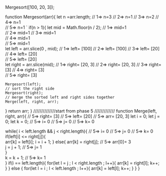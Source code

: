  Mergesort([100, 20, 3]);

 function Mergesort(arr){
  let n =arr.length;
  // 1=> n=3 
  // 2=> n=1
  // 3=> n=2 
  // 4=> n=1       
  // 5=> n=1
`
  if(n > 1){
    let mid =  Math.floor(n / 2);
  // 1=> mid=1  
  // 2=> mid=1
  // 3=> mid=1   
  // 4=> mid=1    
  // 5=> mid=1      
    let left = arr.slice(0 , mid);
  // 1=> left= [100] 
  // 2=> left= [100]
  // 3=> left= [20]    
  // 4=> left= [20]  
  // 5=> left= [20]      
    let right = arr.slice(mid);
  // 1=> right= [20, 3] 
  // 2=> right= [20, 3]
  // 3=> right= [3]
  // 4=> right= [3]   
  // 5=> right= [3]   

    Mergesort(left);
    // sort the right side
    Mergesort(right);
    // merge the sorted left and right sides together
    Merge(left, right, arr);
  }
  return arr;
}
//////////////start from phase 5 /////////////
function Merge(left, right, arr){
  // 5=> right= [3] // 5=> left= [20]   // 5=> arr= [20, 3]
  let i = 0;
  let j = 0;
  let k = 0;
  // 5=> i= 0 // 5=> j= 0   // 5=> k= 0

  while( i < left.length && j < right.length){
    // 5=> i= 0 // 5=> j= 0   // 5=> k= 0
    if(left[i] <= right[j]){         
      arr[k] = left[i];
       i = i + 1;
     }
    else{
      arr[k] = right[j];
    // 5=> arr[0]= 3    
      j = j + 1;
    // 5=> j= 1          
    }      
    k = k + 1;
    // 5=> k= 1   
  }
  if(i == left.length){
    for(let l = j ; l < right.length ; l++){
      arr[k] =  right[l];
      k++;
    }
  }
  else
  {
    for(let l = i ; l < left.length ; l++){
      arr[k] =  left[l];
      k++;
    }
  }
}
